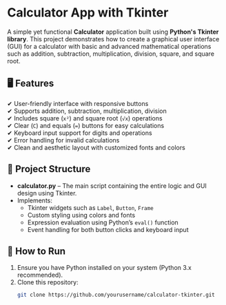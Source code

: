 # Calculator App with Tkinter

A simple yet functional **Calculator** application built using **Python's Tkinter library**. This project demonstrates how to create a graphical user interface (GUI) for a calculator with basic and advanced mathematical operations such as addition, subtraction, multiplication, division, square, and square root.

## 🖥 Features

✔ User-friendly interface with responsive buttons  
✔ Supports addition, subtraction, multiplication, division  
✔ Includes square (`x²`) and square root (`√x`) operations  
✔ Clear (`C`) and equals (`=`) buttons for easy calculations  
✔ Keyboard input support for digits and operations  
✔ Error handling for invalid calculations  
✔ Clean and aesthetic layout with customized fonts and colors

## 📂 Project Structure

- **calculator.py** – The main script containing the entire logic and GUI design using Tkinter.
- Implements:
  - Tkinter widgets such as `Label`, `Button`, `Frame`
  - Custom styling using colors and fonts
  - Expression evaluation using Python’s `eval()` function
  - Event handling for both button clicks and keyboard input

## 🚀 How to Run

1. Ensure you have Python installed on your system (Python 3.x recommended).  
2. Clone this repository:
   ```bash
   git clone https://github.com/yourusername/calculator-tkinter.git
